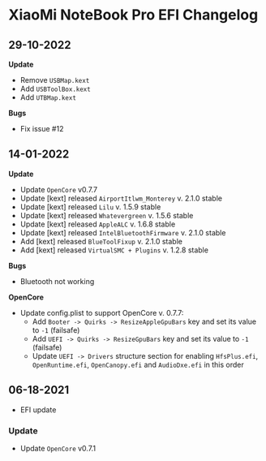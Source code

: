# XiaoMi NoteBook Pro EFI Changelog

## 29-10-2022
**Update**
- Remove `USBMap.kext`
- Add `USBToolBox.kext`
- Add `UTBMap.kext`

**Bugs** 
- Fix issue #12

## 14-01-2022
 **Update**
- Update `OpenCore` v0.7.7
- Update [kext] released `AirportItlwm_Monterey` v. 2.1.0 stable 
- Update [kext] released `Lilu` v. 1.5.9 stable 
- Update [kext] released `Whatevergreen` v. 1.5.6 stable 
- Update [kext] released `AppleALC` v. 1.6.8 stable 
- Update [kext] released `IntelBluetoothFirmware` v. 2.1.0 stable 
- Add [kext] released `BlueToolFixup` v. 2.1.0 stable 
- Add [kext] released `VirtualSMC + Plugins` v. 1.2.8 stable 

**Bugs**
- Bluetooth not working 

**OpenCore**

- Update config.plist to support OpenCore v. 0.7.7:
  - Add `Booter -> Quirks -> ResizeAppleGpuBars` key and set its value to `-1` (failsafe)
  - Add `UEFI -> Quirks -> ResizeGpuBars` key and set its value to `-1` (failsafe)
  - Update `UEFI -> Drivers` structure section for enabling `HfsPlus.efi`, `OpenRuntime.efi`, `OpenCanopy.efi` and `AudioDxe.efi` in this order

## 06-18-2021

- EFI update

### Update

- Update `OpenCore` v0.7.1
